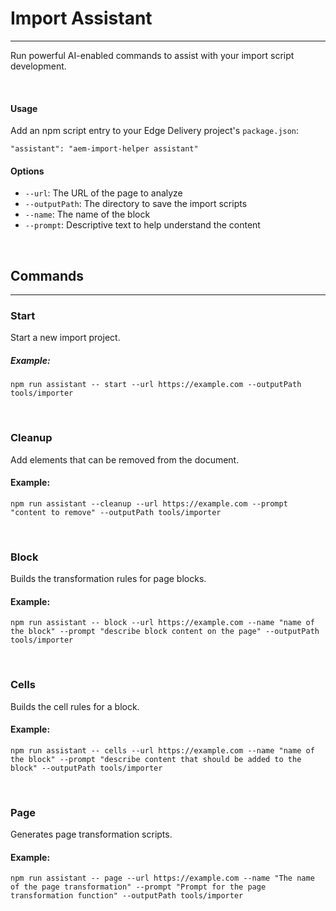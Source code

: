  # Import Assistant

---
Run powerful AI-enabled commands to assist with your import script development.

&nbsp;
#### Usage
Add an npm script entry to your Edge Delivery project's `package.json`:

```
"assistant": "aem-import-helper assistant"
```

#### Options

- `--url`: The URL of the page to analyze
- `--outputPath`: The directory to save the import scripts
- `--name`: The name of the block
- `--prompt`: Descriptive text to help understand the content


&nbsp;
## Commands

---
### Start

Start a new import project.

##### Example:
```npm run assistant -- start --url https://example.com --outputPath tools/importer```

&nbsp;
### Cleanup

Add elements that can be removed from the document.
#### Example:

```npm run assistant --cleanup --url https://example.com --prompt "content to remove" --outputPath tools/importer```


&nbsp;
### Block

Builds the transformation rules for page blocks.
#### Example:

```npm run assistant -- block --url https://example.com --name "name of the block" --prompt "describe block content on the page" --outputPath tools/importer```

&nbsp;
### Cells

Builds the cell rules for a block.

#### Example:
```npm run assistant -- cells --url https://example.com --name "name of the block" --prompt "describe content that should be added to the block" --outputPath tools/importer```


&nbsp;
### Page

Generates page transformation scripts.

#### Example:

```npm run assistant -- page --url https://example.com --name "The name of the page transformation" --prompt "Prompt for the page transformation function" --outputPath tools/importer```


